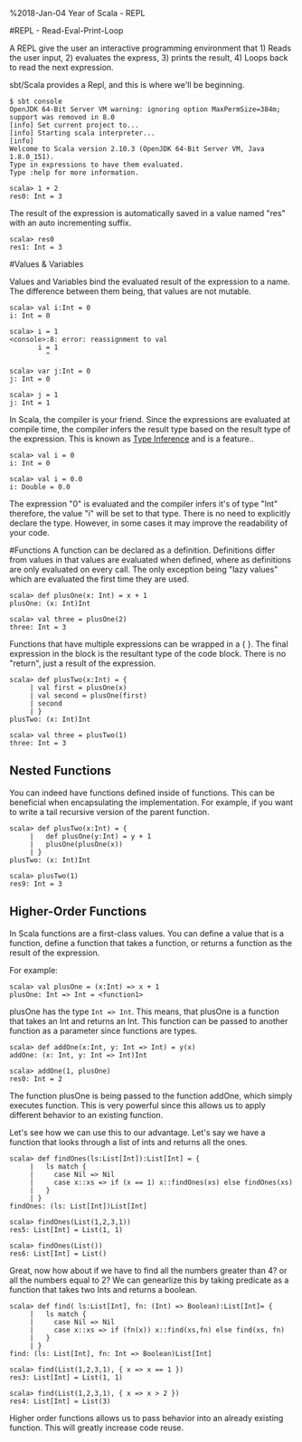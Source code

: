 %2018-Jan-04 Year of Scala - REPL

#REPL - Read-Eval-Print-Loop 

A REPL give the user an interactive programming environment that 1) Reads the user input, 2) evaluates the express, 3) prints the result, 4) Loops back to read the next expression.

sbt/Scala provides a Repl, and this is where we'll be beginning. 

```
$ sbt console
OpenJDK 64-Bit Server VM warning: ignoring option MaxPermSize=384m; support was removed in 8.0
[info] Set current project to... 
[info] Starting scala interpreter...
[info] 
Welcome to Scala version 2.10.3 (OpenJDK 64-Bit Server VM, Java 1.8.0_151).
Type in expressions to have them evaluated.
Type :help for more information.

scala> 1 + 2
res0: Int = 3
```

The result of the expression is automatically saved in a value named "res" with an auto incrementing suffix.

```
scala> res0
res1: Int = 3

```

#Values & Variables

Values and Variables bind the evaluated result of the expression to a name. The difference between them being, that values are not mutable.

```
scala> val i:Int = 0
i: Int = 0

scala> i = 1
<console>:8: error: reassignment to val
       i = 1
         ^

scala> var j:Int = 0
j: Int = 0

scala> j = 1
j: Int = 1

```

In Scala, the compiler is your friend. Since the expressions are evaluated at compile time, the compiler infers the result type based on the result type of the expression. This is known as [Type Inference](https://en.wikipedia.org/wiki/Type_inference) and is a feature..


```
scala> val i = 0
i: Int = 0

scala> val i = 0.0
i: Double = 0.0

```

The expression "0" is evaluated and the compiler infers it's of type "Int" therefore, the value "i" will be set to that type. There is no need to explicitly declare the type. However, in some cases it may improve the readability of your code.

#Functions
A function can be declared as a definition. Definitions differ from values in that values are evaluated when defined, where as definitions are only evaluated on every call. The only exception being "lazy values" which are evaluated the first time they are used.

```
scala> def plusOne(x: Int) = x + 1
plusOne: (x: Int)Int

scala> val three = plusOne(2)
three: Int = 3
```

Functions that have multiple expressions can be wrapped in a { }. The final expression in the block is the resultant type of the code block. There is no "return", just a result of the expression. 

```
scala> def plusTwo(x:Int) = { 
     | val first = plusOne(x)
     | val second = plusOne(first)
     | second
     | }
plusTwo: (x: Int)Int

scala> val three = plusTwo(1)
three: Int = 3
```


## Nested Functions

You can indeed have functions defined inside of functions. This can be beneficial when encapsulating the implementation. For example, if you want to write a tail recursive version of the parent function.

```
scala> def plusTwo(x:Int) = {
     |   def plusOne(y:Int) = y + 1
     |   plusOne(plusOne(x))
     | }
plusTwo: (x: Int)Int

scala> plusTwo(1)
res9: Int = 3

```

## Higher-Order Functions

In Scala functions are a first-class values. You can define a value that is a function, define a function that takes a function, or returns a function as the result of the expression.

For example:

```
scala> val plusOne = (x:Int) => x + 1
plusOne: Int => Int = <function1>
```

plusOne has the type <code>Int => Int</code>. This means, that plusOne is a function that takes an Int and returns an Int. This function can be passed to another function as a parameter since functions are types.

```
scala> def addOne(x:Int, y: Int => Int) = y(x)
addOne: (x: Int, y: Int => Int)Int

scala> addOne(1, plusOne)
res0: Int = 2

```

The function plusOne is being passed to the function addOne, which simply executes function. This is very powerful since this allows us to apply different behavior to an existing function. 

Let's see how we can use this to our advantage. Let's say we have a function that looks through a list of ints and returns all the ones. 
```
scala> def findOnes(ls:List[Int]):List[Int] = {
     |   ls match {
     |     case Nil => Nil
     |     case x::xs => if (x == 1) x::findOnes(xs) else findOnes(xs)
     |   }
     | }
findOnes: (ls: List[Int])List[Int]

scala> findOnes(List(1,2,3,1))
res5: List[Int] = List(1, 1)

scala> findOnes(List())
res6: List[Int] = List()

```

Great, now how about if we have to find all the numbers greater than 4? or all the numbers equal to 2? We can genearlize this by taking predicate as a function that takes two Ints and returns a boolean. 

```
scala> def find( ls:List[Int], fn: (Int) => Boolean):List[Int]= {
     |   ls match {
     |     case Nil => Nil
     |     case x::xs => if (fn(x)) x::find(xs,fn) else find(xs, fn)
     |   }
     | }
find: (ls: List[Int], fn: Int => Boolean)List[Int]

scala> find(List(1,2,3,1), { x => x == 1 })
res3: List[Int] = List(1, 1)

scala> find(List(1,2,3,1), { x => x > 2 })
res4: List[Int] = List(3)
```

Higher order functions allows us to pass behavior into an already existing function. This will greatly increase code reuse.




